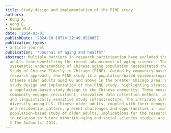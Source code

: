 ```yaml
---
title: Study design and implementation of the PINE study
authors:
- Dong X.
- Wong E.
- Simon M.A.
date: '2014-01-01'
publishDate: '2024-10-10T14:22:49.052805Z'
publication_types:
- article-journal
publication: '*Journal of aging and health*'
abstract: Multiple barriers in research participation have excluded the Chinese older
  adults from benefitting the recent advancement of aging sciences. The paucity of
  systematic understanding of Chinese aging population necessitated the Population-Based
  Study of Chinese Elderly in Chicago (PINE). Guided by community-based participatory
  research approach, the PINE study is a population-based epidemiological study of
  Chinese older adults aged 60 and above in the Greater Chicago area. We described
  study design and implantation of the PINE study, highlighting strategies in adapting
  a population-based study design to the Chinese community. These measures included
  community-engaged recruitment, innovative data collection methods, and culturally
  and linguistically sensitive study infrastructure. The intricate cultural and linguistic
  diversity among U.S. Chinese older adults, coupled with their demographic characteristics
  and residential pattern, present challenges and opportunities in implementing a
  population-based study of older adults. Implications for the research and practice
  in relation to future minority aging and social sciences studies are discussed.
  © The Author(s) 2014.
---
```

